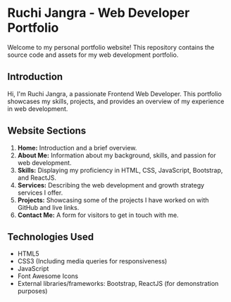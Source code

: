 # Ruchi Jangra - Web Developer Portfolio

Welcome to my personal portfolio website! This repository contains the source code and assets for my web development portfolio.

## Introduction

Hi, I'm Ruchi Jangra, a passionate Frontend Web Developer. This portfolio showcases my skills, projects, and provides an overview of my experience in web development.

## Website Sections

1. **Home:** Introduction and a brief overview.
2. **About Me:** Information about my background, skills, and passion for web development.
3. **Skills:** Displaying my proficiency in HTML, CSS, JavaScript, Bootstrap, and ReactJS.
4. **Services:** Describing the web development and growth strategy services I offer.
5. **Projects:** Showcasing some of the projects I have worked on with GitHub and live links.
6. **Contact Me:** A form for visitors to get in touch with me.

## Technologies Used

- HTML5
- CSS3 (Including media queries for responsiveness)
- JavaScript
- Font Awesome Icons
- External libraries/frameworks: Bootstrap, ReactJS (for demonstration purposes)


